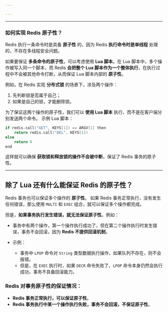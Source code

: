 ```yaml
---

---
```


---


### 如何实现 Redis 原子性？

Redis 执行一条命令时是具备 **原子性** 的，因为 Redis **执行命令时是单线程** 处理的，不存在多线程安全问题。

如果要保证 **多条命令的原子性**，可以考虑使用 **Lua 脚本**。在 Lua 脚本中，多个操作被写入同一个脚本，而 Redis **会把整个 Lua 脚本作为一个整体执行**，在执行过程中不会被其他命令打断，从而保证 Lua 脚本内部的 **原子性**。

例如，在 Redis 实现 **分布式锁** 的场景下，涉及两个操作：
1. 先判断锁是否属于自己；
2. 如果是自己的锁，才能删除锁。

为了保证这两个操作的原子性，我们可以 **使用 Lua 脚本** 执行，而不是在客户端分别发送两个命令。
示例 Lua 脚本：

``` c
if redis.call("GET", KEYS[1]) == ARGV[1] then
    return redis.call("DEL", KEYS[1])
else
    return 0
end
```

这样就可以确保 **获取锁和释放锁的操作不会被中断**，保证了 Redis 事务的原子性。


---


## 除了 Lua 还有什么能保证 Redis 的原子性？
Redis 事务也可以保证多个操作的 **原子性**。
如果 Redis 事务正常执行，没有发生任何错误，那么使用 `MULTI` 和 `EXEC` 组合，就可以保证多个操作都完成。

但是，**如果事务执行发生错误，就无法保证原子性**。例如：
- 事务中有两个操作，第一个操作执行成功了，但在第二个操作执行时发生错误，事务不会回滚，因为 **Redis 不提供回滚机制**。
    
- 示例：
    - 事务中 `LPOP` 命令对 `String` 类型数据执行操作，如果队列不存在，则不会报错。
    - 但是，在 `EXEC` 执行时，如果 `DECR` 命令失败了，`LPOP` 命令本身仍然会执行成功，事务不具备回滚能力。

### Redis 对事务原子性的保证情况：
- **Redis 事务正常执行，可以保证原子性**。
- **Redis 事务执行中某一个操作执行失败，事务不会回滚，不保证原子性**。